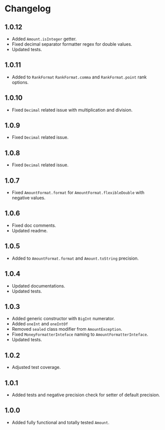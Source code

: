 # Changelog

## 1.0.12

* Added `Amount.isInteger` getter.
* Fixed decimal separator formatter regex for double values.
* Updated tests.

## 1.0.11

* Added to `RankFormat` `RankFormat.comma` and `RankFormat.point` rank options.

## 1.0.10

* Fixed `Decimal` related issue with multiplication and division.

## 1.0.9

* Fixed `Decimal` related issue.

## 1.0.8

* Fixed `Decimal` related issue.

## 1.0.7

* Fixed `AmountFormat.format` for `AmountFormat.flexibleDouble` with negative values.

## 1.0.6

* Fixed doc comments.
* Updated readme.

## 1.0.5

* Added to `AmountFormat.format` and `Amount.toString` precision.

## 1.0.4

* Updated documentations.
* Updated tests.

## 1.0.3

* Added generic constructor with `BigInt` numerator.
* Added `oneInt` and `oneIntOf` 
* Removed `sealed` class modifier from `AmountException`.
* Fixed `MoneyFormatterInteface` naming to `AmountFormatterInteface`.
* Updated tests.

## 1.0.2

* Adjusted test coverage.

## 1.0.1

* Added tests and negative precision check for setter of default precision.

## 1.0.0

* Added fully functional and totally tested `Amount`.
